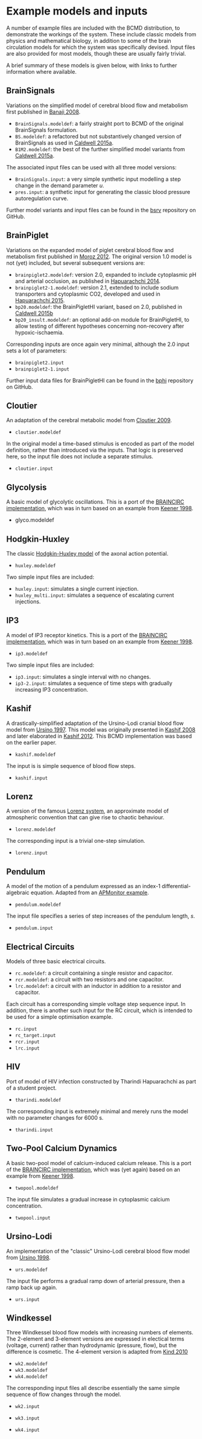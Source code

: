 # Example models and inputs

A number of example files are included with the BCMD distribution,
to demonstrate the workings of the system. These include classic models from
physics and mathematical biology, in addition to some of the brain circulation
models for which the system was specifically devised. Input files are also provided
for most models, though these are usually fairly trivial.

A brief summary of these models is given below, with links to further information where
available.

## BrainSignals

Variations on the simplified model of cerebral blood flow and metabolism first published in [Banaji 2008][1].

* `BrainSignals.modeldef`: a fairly straight port to BCMD of the original BrainSignals formulation.
* `BS.modeldef`: a refactored but not substantively changed version of BrainSignals as used in [Caldwell 2015a][2].
* `B1M2.modeldef`: the best of the further simplified model variants from [Caldwell 2015a][2].

The associated input files can be used with all three model versions:

* `BrainSignals.input`: a very simple synthetic input modelling a step change in the demand parameter *u*.
* `pres.input`: a synthetic input for generating the classic blood pressure autoregulation curve.

Further model variants and input files can be found in the [bsrv](https://github.com/bcmd/bsrv) repository on GitHub.

  [1]: http://journals.plos.org/ploscompbiol/article?id=10.1371/journal.pcbi.1000212
       "Banaji M et al (2008). PLoS Computational Biology, 4(11), e1000212."
  [2]: http://journals.plos.org/plosone/article?id=10.1371/journal.pone.0126695
       "Caldwell M et al (2015). PLoS ONE, 10(5), e0126695–28."


## BrainPiglet

Variations on the expanded model of piglet cerebral blood flow and metabolism
first published in [Moroz 2012][3]. The original version 1.0 model is not (yet)
included, but several subsequent versions are:

* `brainpiglet2.modeldef`: version 2.0, expanded to include cytoplasmic pH and arterial occlusion,
   as published in [Hapuarachchi 2014][4].
* `brainpiglet2-1.modeldef`: version 2.1, extended to include sodium transporters and cytoplasmic
   CO2, developed and used in [Hapuarachchi 2015][5].
* `bp20.modeldef`: the BrainPigletHI variant, based on 2.0, published in [Caldwell 2015b][6]
* `bp20_insult.modeldef`: an optional add-on module for BrainPigletHI, to allow testing
   of different hypotheses concerning non-recovery after hypoxic-ischaemia.

Corresponding inputs are once again very minimal, although the 2.0 input sets a lot of parameters:

* `brainpiglet2.input`
* `brainpiglet2-1.input`

Further input data files for BrainPigletHI can be found in the [bphi](https://github.com/bcmd/bphi) repository on GitHub.

  [3]: http://rsif.royalsocietypublishing.org/cgi/doi/10.1098/rsif.2011.0766
       "Moroz T et al (2012). Journal of The Royal Society Interface, 9(72), 1499–1509."
  [4]: http://www.ncbi.nlm.nih.gov/pmc/articles/PMC4429242/
       "Hapuarachchi T et al (2014). Advances in Experimental Medicine and Biology, 812, 187-194."
  [5]: http://link.springer.com/10.1007/978-1-4939-0620-8_25
       "Hapuarachchi T (2015). PhD thesis, UCL (not yet available online)."
  [6]: http://example.com
       "Caldwell M et all (2015). PLoS ONE, XXXX"

## Cloutier

An adaptation of the cerebral metabolic model from [Cloutier 2009][8].

* `cloutier.modeldef`

In the original model a time-based stimulus is encoded as part of the model definition,
rather than introduced via the inputs. That logic is preserved here, so the input file
does not include a separate stimulus.

* `cloutier.input`

  [8]: http://doi.org/10.1007/s10827-009-0152-8
       "Cloutier M et al (2009). Journal of Computational Neuroscience, 27(3), 391–414."

## Glycolysis

A basic model of glycolytic oscillations. This is a port of the
[BRAINCIRC implementation](http://www.medphys.ucl.ac.uk/braincirc/download/repos/glyco_oscillations.tar),
which was in turn based on an example from [Keener 1998][9].

* glyco.modeldef

  [9]: http://www.amazon.co.uk/Mathematical-Physiology-Interdisciplinary-Applied-Mathematics/dp/0387983813/
       "Keener J & Sneyd J (1998). Mathematical Physiology. Springer."

## Hodgkin-Huxley

The classic [Hodgkin-Huxley model](https://en.wikipedia.org/wiki/Hodgkin–Huxley_model) of the axonal action potential.

* `huxley.modeldef`

Two simple input files are included:

* `huxley.input`: simulates a single current injection.
* `huxley_multi.input`: simulates a sequence of escalating current injections.

## IP3

A model of IP3 receptor kinetics. This is a port of the
[BRAINCIRC implementation](http://www.medphys.ucl.ac.uk/braincirc/download/repos/IP3Receptor.tar),
which was in turn based on an example from [Keener 1998][9].

* `ip3.modeldef`

Two simple input files are included:

* `ip3.input`: simulates a single interval with no changes.
* `ip3-2.input`: simulates a sequence of time steps with gradually increasing IP3 concentration.

## Kashif

A drastically-simplified adaptation of the Ursino-Lodi cranial blood flow
model from [Ursino 1997][10]. This model was originally presented
in [Kashif 2008][11] and later elaborated in [Kashif 2012][12]. This BCMD implementation
was based on the earlier paper.

* `kashif.modeldef`

The input is is simple sequence of blood flow steps.

* `kashif.input`

 [10]: http://jap.physiology.org/content/82/4/1256.long
       "Ursino M & Lodi CA (1997). Journal of Applied Physiology, 82(4), 1256–1269."
 [11]: http://ieeexplore.ieee.org/xpl/articleDetails.jsp?arnumber=4749055
       "Kashif FM et al (2008). Computers in Cardiology, 35, 369–372."
 [12]: http://dx.doi.org/10.1126/scitranslmed.3003249
       "Kashif FM et al (2012). Science Translational Medicine, 4(129), 129ra44"

## Lorenz

A version of the famous [Lorenz system](https://en.wikipedia.org/wiki/Lorenz_system), an
approximate model of atmospheric convention that can give rise to chaotic behaviour.

* `lorenz.modeldef`

The corresponding input is a trivial one-step simulation.

* `lorenz.input`

## Pendulum

A model of the motion of a pendulum expressed as an index-1 differential-algebraic equation.
Adapted from an [APMonitor example](http://apmonitor.com/wiki/index.php/Apps/PendulumMotion).

* `pendulum.modeldef`

The input file specifies a series of step increases of the pendulum length, *s*.

* `pendulum.input`

## Electrical Circuits

Models of three basic electrical circuits.

* `rc.modeldef`: a circuit containing a single resistor and capacitor.
* `rcr.modeldef`: a circuit with two resistors and one capacitor.
* `lrc.modeldef`: a circuit with an inductor in addition to a resistor and capacitor.

Each circuit has a corresponding simple voltage step sequence input. In addition, there is another
such input for the RC circuit, which is intended to be used for a simple optimisation example.

* `rc.input`
* `rc_target.input`
* `rcr.input`
* `lrc.input`


## HIV

Port of model of HIV infection constructed by Tharindi Hapuarachchi as part of a student project.

* `tharindi.modeldef`

The corresponding input is extremely minimal and merely runs the model with no parameter changes for 6000 s.

* `tharindi.input`

## Two-Pool Calcium Dynamics

A basic two-pool model of calcium-induced calcium release. This is a port of the
[BRAINCIRC implementation](http://www.medphys.ucl.ac.uk/braincirc/download/repos/two_pool_calcium.tar),
which was (yet again) based on an example from [Keener 1998][9].

* `twopool.modeldef`

The input file simulates a gradual increase in cytoplasmic calcium concentration.

* `twopool.input`

## Ursino-Lodi

An implementation of the "classic" Ursino-Lodi cerebral blood flow model from [Ursino 1998][14].

* `urs.modeldef`

The input file performs a gradual ramp down of arterial pressure, then a ramp back up again.

* `urs.input`

  [14]: http://ajpheart.physiology.org/content/274/5/H1715.long
        "Ursino M & Lodi CA (1998). American Journal of Physiology - Heart and Circulatory Physiology, 274(5 Pt 2), H1715–28."

## Windkessel

Three Windkessel blood flow models with increasing numbers of elements. The 2-element and
3-element versions are expressed in electical terms (voltage, current) rather than
hydrodynamic (pressure, flow), but the difference is cosmetic. The 4-element version
is adapted from [Kind 2010][15]

* `wk2.modeldef`
* `wk3.modeldef`
* `wk4.modeldef`

The corresponding input files all describe essentially the same simple sequence of flow
changes through the model.

* `wk2.input`
* `wk3.input`
* `wk4.input`

  [15]: http://doi.org/10.1109/TBME.2010.2041351
        "Kind T et al (2010). IEEE Transactions on Biomedical Engineering, 57(7), 1531–1538."

